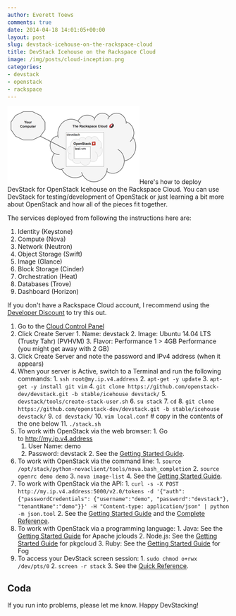 ```yaml
---
author: Everett Toews
comments: true
date: 2014-04-18 14:01:05+00:00
layout: post
slug: devstack-icehouse-on-the-rackspace-cloud
title: DevStack Icehouse on the Rackspace Cloud
image: /img/posts/cloud-inception.png
categories:
- devstack
- openstack
- rackspace
---
```


<img class="img-right" src="/img/posts/cloud-inception.png"/>Here's how to deploy DevStack for OpenStack Icehouse on the Rackspace Cloud. You can use DevStack for testing/development of OpenStack or just learning a bit more about OpenStack and how all of the pieces fit together.

<!--more-->

The services deployed from following the instructions here are:

  1. Identity (Keystone)
  2. Compute (Nova)
  3. Network (Neutron)
  4. Object Storage (Swift)
  5. Image (Glance)
  6. Block Storage (Cinder)
  7. Orchestration (Heat)
  8. Databases (Trove)
  9. Dashboard (Horizon)

If you don't have a Rackspace Cloud account, I recommend using the [Developer Discount](http://developer.rackspace.com/devtrial/) to try this out.

  1. Go to the [Cloud Control Panel](https://mycloud.rackspace.com/)
  2. Click Create Server
    1. Name: devstack
    2. Image: Ubuntu 14.04 LTS (Trusty Tahr) (PVHVM)
    3. Flavor: Performance 1 > 4GB Performance (you might get away with 2 GB)
  3. Click Create Server and note the password and IPv4 address (when it appears)
  4. When your server is Active, switch to a Terminal and run the following commands:
    1. `ssh root@my.ip.v4.address`
    2. `apt-get -y update`
    3. `apt-get -y install git vim`
    4. `git clone https://github.com/openstack-dev/devstack.git -b stable/icehouse devstack/`
    5. `devstack/tools/create-stack-user.sh`
    6. `su stack`
    7. `cd`
    8. `git clone https://github.com/openstack-dev/devstack.git -b stable/icehouse devstack/`
    9. `cd devstack/`
    10. `vim local.conf` # copy in the contents of the one below
    11. `./stack.sh`
  5. To work with OpenStack via the web browser:
    1. Go to http://my.ip.v4.address
      1. User Name: demo
      2. Password: devstack
    2. See the [Getting Started Guide](http://docs.openstack.org/user-guide/content/ch_dashboard.html).
  6. To work with OpenStack via the command line:
    1. `source /opt/stack/python-novaclient/tools/nova.bash_completion`
    2. `source openrc demo demo`
    3. `nova image-list`
    4. See the [Getting Started Guide](http://docs.openstack.org/user-guide/content/ch_cli.html).
  7. To work with OpenStack via the API:
    1. `curl -s -X POST http://my.ip.v4.address:5000/v2.0/tokens -d '{"auth": {"passwordCredentials": {"username":"demo", "password":"devstack"}, "tenantName":"demo"}}' -H "Content-type: application/json" | python -m json.tool`
    2. See the [Getting Started Guide](http://docs.openstack.org/api/quick-start/content/) and the [Complete Reference](http://api.openstack.org/api-ref.html).
  8. To work with OpenStack via a programming language:
    1. Java: See the [Getting Started Guide](http://jclouds.apache.org/guides/openstack/) for Apache jclouds
    2. Node.js: See the [Getting Started Guide](https://github.com/pkgcloud/pkgcloud/blob/master/docs/providers/openstack/getting-started-compute.md) for pkgcloud
    3. Ruby: See the [Getting Started Guide](https://github.com/fog/fog/blob/master/lib/fog/openstack/docs/getting_started.md) for Fog
  9. To access your DevStack screen session:
    1. `sudo chmod o+rwx /dev/pts/0`
    2. `screen -r stack`
    3. See the [Quick Reference](http://aperiodic.net/screen/quick_reference).

<script src="https://gist.github.com/everett-toews/11063431.js"></script>

## Coda

If you run into problems, please let me know. Happy DevStacking!
